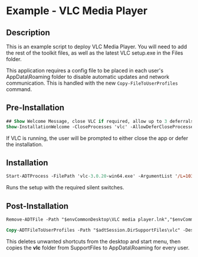 # Example - VLC Media Player

## Description

This is an example script to deploy VLC Media Player. You will need to add the rest of the toolkit files, as well as the latest VLC setup.exe in the Files folder.

This application requires a config file to be placed in each user's AppData\Roaming folder to disable automatic updates and network communication. This is handled with the new `Copy-FileToUserProfiles` command.

## Pre-Installation

```ps
## Show Welcome Message, close VLC if required, allow up to 3 deferrals, and persist the prompt
Show-InstallationWelcome -CloseProcesses 'vlc' -AllowDeferCloseProcesses -DeferTimes 3 -PersistPrompt -NoMinimizeWindows
```

If VLC is running, the user will be prompted to either close the app or defer the installation.

## Installation

```ps
Start-ADTProcess -FilePath 'vlc-3.0.20-win64.exe' -ArgumentList '/L=1033 /S'
```

Runs the setup with the required silent switches.

## Post-Installation

```ps
Remove-ADTFile -Path "$envCommonDesktop\VLC media player.lnk","$envCommonStartMenuPrograms\VideoLAN\Release Notes.lnk","$envCommonStartMenuPrograms\VideoLAN\Documentation.lnk","$envCommonStartMenuPrograms\VideoLAN\VideoLAN Website.lnk"

Copy-ADTFileToUserProfiles -Path "$adtSession.DirSupportFiles\vlc" -Destination 'AppData\Roaming' -Recurse
```

This deletes unwanted shortcuts from the desktop and start menu, then copies the **vlc** folder from SupportFiles to AppData\Roaming for every user.
